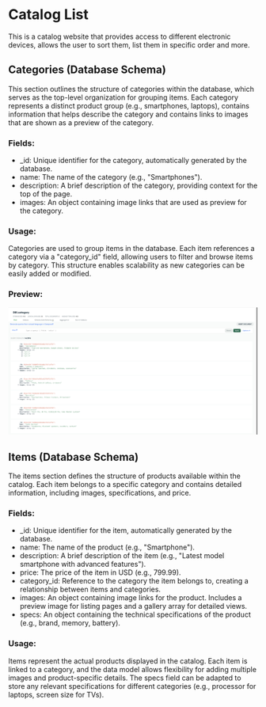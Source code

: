 # Catalog List

This is a catalog website that provides access to different electronic devices, allows the user to sort them, list them in specific order and more.


## Categories (Database Schema)

This section outlines the structure of categories within the database, which serves as the top-level organization for grouping items. Each category represents a distinct product group (e.g., smartphones, laptops), contains information that helps describe the category and contains links to images that are shown as a preview of the category.

### Fields:
- _id: Unique identifier for the category, automatically generated by the database.
- name: The name of the category (e.g., "Smartphones").
- description: A brief description of the category, providing context for the top of the page.
- images: An object containing image links that are used as preview for the category.

### Usage:

Categories are used to group items in the database. Each item references a category via a "category_id" field, allowing users to filter and browse items by category. This structure enables scalability as new categories can be easily added or modified.

### Preview:

![Categories](screenshots/categories-v2.png)

## Items (Database Schema)

The items section defines the structure of products available within the catalog. Each item belongs to a specific category and contains detailed information, including images, specifications, and price.

### Fields:

- _id: Unique identifier for the item, automatically generated by the database.
- name: The name of the product (e.g., "Smartphone").
- description: A brief description of the item (e.g., "Latest model smartphone with advanced features").
- price: The price of the item in USD (e.g., 799.99).
- category_id: Reference to the category the item belongs to, creating a relationship between items and categories.
- images: An object containing image links for the product. Includes a preview image for listing pages and a gallery array for detailed views.
- specs: An object containing the technical specifications of the product (e.g., brand, memory, battery).

### Usage:

Items represent the actual products displayed in the catalog. Each item is linked to a category, and the data model allows flexibility for adding multiple images and product-specific details. The specs field can be adapted to store any relevant specifications for different categories (e.g., processor for laptops, screen size for TVs).